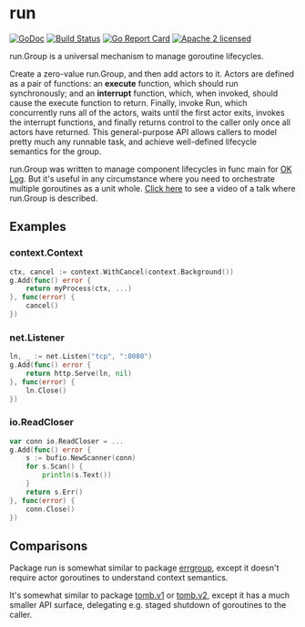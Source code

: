 # run

[![GoDoc](https://godoc.org/github.com/oklog/run?status.svg)](https://godoc.org/github.com/oklog/run) 
[![Build Status](https://travis-ci.org/oklog/run.svg?branch=master)](https://travis-ci.org/oklog/run) 
[![Go Report Card](https://goreportcard.com/badge/github.com/oklog/run)](https://goreportcard.com/report/github.com/oklog/run)
[![Apache 2 licensed](https://img.shields.io/badge/license-Apache2-blue.svg)](https://raw.githubusercontent.com/oklog/run/master/LICENSE)

run.Group is a universal mechanism to manage goroutine lifecycles.

Create a zero-value run.Group, and then add actors to it. Actors are defined as
a pair of functions: an **execute** function, which should run synchronously;
and an **interrupt** function, which, when invoked, should cause the execute
function to return. Finally, invoke Run, which concurrently runs all of the
actors, waits until the first actor exits, invokes the interrupt functions, and
finally returns control to the caller only once all actors have returned. This
general-purpose API allows callers to model pretty much any runnable task, and
achieve well-defined lifecycle semantics for the group.

run.Group was written to manage component lifecycles in func main for 
[OK Log](https://github.com/oklog/oklog). 
But it's useful in any circumstance where you need to orchestrate multiple
goroutines as a unit whole.
[Click here](https://www.youtube.com/watch?v=LHe1Cb_Ud_M&t=15m45s) to see a
video of a talk where run.Group is described.

## Examples

### context.Context

```go
ctx, cancel := context.WithCancel(context.Background())
g.Add(func() error {
	return myProcess(ctx, ...)
}, func(error) {
	cancel()
})
```

### net.Listener

```go
ln, _ := net.Listen("tcp", ":8080")
g.Add(func() error {
	return http.Serve(ln, nil)
}, func(error) {
	ln.Close()
})
```

### io.ReadCloser

```go
var conn io.ReadCloser = ...
g.Add(func() error {
	s := bufio.NewScanner(conn)
	for s.Scan() {
		println(s.Text())
	}
	return s.Err()
}, func(error) {
	conn.Close()
})
```

## Comparisons

Package run is somewhat similar to package 
[errgroup](https://godoc.org/golang.org/x/sync/errgroup), 
except it doesn't require actor goroutines to understand context semantics.

It's somewhat similar to package
[tomb.v1](https://godoc.org/gopkg.in/tomb.v1) or 
[tomb.v2](https://godoc.org/gopkg.in/tomb.v2),
except it has a much smaller API surface, delegating e.g. staged shutdown of 
goroutines to the caller.
